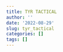 ```yaml
---
title: TYR TACTICAL
author: ''
date: '2022-08-29'
slug: tyr_tactical
categories: []
tags: []
---
```

